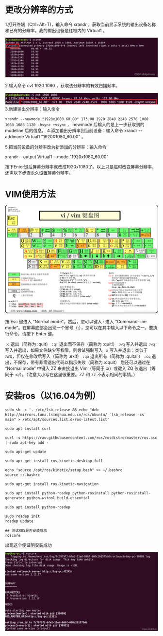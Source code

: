 # 更改分辨率的方式

1.打开终端（Ctrl+Alt+T)，输入命令 xrandr ，获取当前显示系统的输出设备名称和已有的分辨率。我的输出设备是红框内的 Virtual1 。

![image-20240419000955153](Ubuntu.assets/image-20240419000955153.png)

2.输入命令 cvt 1920 1080 ，获取该分辨率的有效扫描频率。

![image-20240419001014503](Ubuntu.assets/image-20240419001014503.png)3.新建输出分辨率：输入命令 

`xrandr --newmode "1920x1080_60.00" 173.00 1920 2048 2248 2576 1080 1083 1088 1120 -hsync +vsync` ， newmode 后输入的是上一步获取到的 modeline 后的信息。
4.添加输出分辨率到当前设备：输入命令 xrandr --addmode Virtual1 "1920X1080_60.00" 。

5.把当前设备的分辨率改为新添加的分辨率：输入命令 

xrandr --output Virtual1 --mode "1920x1080_60.00"

 按下Enter键后屏幕分辨率就改成1920x1080了。以上只是临时改变屏幕分辨率，还需以下步骤永久设置屏幕分辨率。

# VIM使用方法

![image-20240421112430394](Ubuntu.assets/image-20240421112430394.png)

按 Esc 键进入 “Normal mode”。然后，您可以键入 : 进入 “Command-line mode”。在屏幕底部会出现一个冒号（:），您可以在其中输入以下命令之一。要执行命令，请按下 Enter 键。

`:q` 退出（简称为 :quit）
`:q!` 退出而不保存（简称为 :quit!）
`:wq` 写入并退出
`:wq!` 写入并退出，如果文件缺少写权限，则尝试强制写入
`:x` 写入并退出；类似于 :wq，但仅在修改后写入（简称为 :exit）
`:qa` 退出所有（简称为 :quitall）
`:cq` 退出，不保存，带有非零退出代码以指示失败（简称为 :cquit）
您还可以通过在 “Normal mode” 中键入 ZZ 来直接退出 Vim（等同于 :x）或键入 ZQ 仅退出（等同于 :q!）。（注意大小写在这里很重要。ZZ 和 zz 不表示相同的事情。）

# 安装ros（以16.04为例）

```shell
sudo sh -c '. /etc/lsb-release && echo "deb http://mirrors.tuna.tsinghua.edu.cn/ros/ubuntu/ `lsb_release -cs` main" > /etc/apt/sources.list.d/ros-latest.list'
```

```shell
sudo apt install curl
```

```shell
curl -s https://raw.githubusercontent.com/ros/rosdistro/master/ros.asc | sudo apt-key add -
```

```shell
sudo apt-get update
```

```shell
sudo apt-get install ros-kinetic-desktop-full
```

```shell
echo "source /opt/ros/kinetic/setup.bash" >> ~/.bashrc
source ~/.bashrc
```

```shell
sudo apt-get install ros-kinetic-navigation
```

```shell
sudo apt install python-rosdep python-rosinstall python-rosinstall-generator python-wstool build-essential
```

```shell
sudo apt install python-rosdep
```

```shell
sudo rosdep init
rosdep update
```

```shell
## 测试ROS是否安装成功
roscore
```

出现这个便证明安装成功

![image-20240421123557824](Ubuntu.assets/image-20240421123557824.png)
